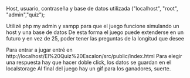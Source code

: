 Host, usuario, contraseña y base de datos utilizada
("localhost", "root", "admin","quiz");

Utilizé php my admin
y xampp para que el juego funcione simulando un host y una base de datos 
De esta forma el juego puede extenderse en un futuro y en vez de 25, poder tener las preguntas de la longitud que desee

Para entrar a jugar entré en http://localhost/El%20Quiz%20Escalon/src/public/index.html
Para elegir una respuesta hay que hacer doble click, los datos se guardan en el localstorage
Al final del juego hay un gif para los ganadores, suerte.
